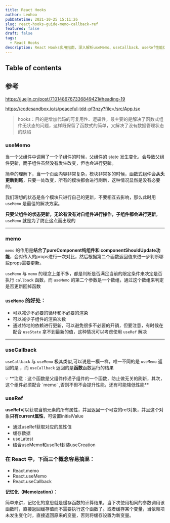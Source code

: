 ```yaml
---
title: React Hooks
author: Leohoo
pubDatetime: 2021-10-25 15:11:26
slug: react-hooks-guide-memo-callback-ref
featured: false
draft: false
tags:
  - React Hooks
description: React Hooks实用指南，深入解析useMemo、useCallback、useRef性能优化技巧，理解记忆化机制提升组件渲染效率。
---
```


## Table of contents


## 参考
https://juejin.cn/post/7101486767336849421#heading-19

https://codesandbox.io/s/peaceful-tdd-pf3nzy?file=/src/App.tsx

> hooks：目的是增加代码的可复用性、逻辑性，最主要的是解决了函数式组件无状态的问题，这样既保留了函数式的简单，又解决了没有数据管理状态的缺陷
>

### useMemo

当一个父组件中调用了一个子组件的时候，父组件的 state 发生变化，会导致父组件更新，而子组件虽然没有发生改变，但也会进行更新。

简单的理解下，当一个页面内容非常复杂，模块非常多的时候，函数式组件会**从头更新到尾**，只要一处改变，所有的模块都会进行刷新，这种情况显然是没有必要的。

我们理想的状态是各个模块只进行自己的更新，不要相互去影响，那么此时用 `useMemo` 是最佳的解决方案。

**只要父组件的状态更新，无论有没有对自组件进行操作，子组件都会进行更新**， `useMemo` 就是为了防止这点而出现的

---

### memo

`memo` 的作用是**结合了pureComponent纯组件和 componentShouldUpdate功能**，会对传入的props进行一次对比，然后根据第二个函数返回值来进一步判断哪些props需要更新。

`useMemo` 与 `memo` 的理念上差不多，都是判断是否满足当前的限定条件来决定是否执行 `callback` 函数，而 `useMemo` 的第二个参数是一个数组，通过这个数组来判定是否更新回掉函数

### `useMemo` 的好处：

- 可以减少不必要的循环和不必要的渲染
- 可以减少子组件的渲染次数
- 通过特地的依赖进行更新，可以避免很多不必要的开销，但要注意，有时候在配合 `useState` 拿不到最新的值，这种情况可以考虑使用 `useRef` 解决

---

### useCallback

`useCallback` 与 `useMemo` 极其类似,可以说是一模一样，唯一不同的是 `useMemo` 返回的是 ，而 `useCallback` 返回的是**函数**函数运行的结果

<aside>
💡 **注意：这个函数是父组件传递子组件的一个函数，防止做无关的刷新，其次，这个组件必须配合 `memo` ,否则不但不会提升性能，还有可能降低性能**

</aside>

### useRef

**useRef**可以获取当前元素的所有属性，并且返回一个可变的ref对象，并且这个对象**只有current属性**，可设置initialValue

- 通过useRef获取对应的属性值
- 缓存数据
- useLatest
- 结合useMemo和useRef封装useCreation

### 在 React 中，下面三个概念容易搞混：

- React.memo
- React.useMemo
- React.useCallback

**记忆化（Memoization）：**

简单来讲，记忆化的意思就是缓存函数的计算结果，当下次使用相同的参数调用该函数时，直接返回缓存值而不需要执行这个函数了。或者缓存某个变量，当依赖项未发生变化时，直接返回原来的变量，否则将缓存设置为新变量。
